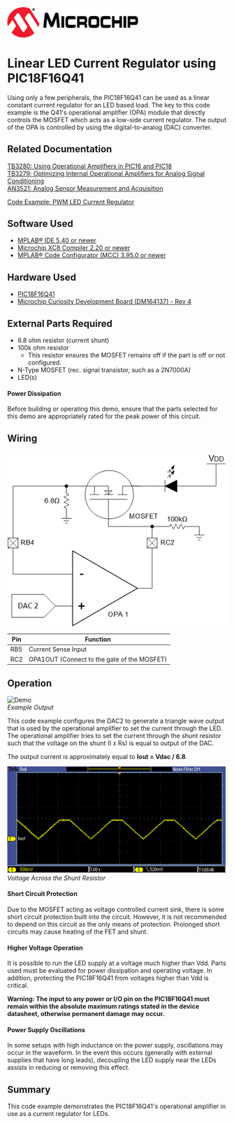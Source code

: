 <a href="https://www.microchip.com" rel="nofollow"><img src="images/microchip.png" alt="MCHP" width="300"/></a>

# Linear LED Current Regulator using PIC18F16Q41
Using only a few peripherals, the PIC18F16Q41 can be used as a linear constant current regulator for an LED based load. The key to this code example is the Q41's operational amplifier (OPA) module that directly controls the MOSFET which acts as a low-side current regulator. The output of the OPA is controlled by using the digital-to-analog (DAC) converter.

## Related Documentation

[TB3280: Using Operational Amplifiers in PIC16 and PIC18](http://ww1.microchip.com/downloads/en/DeviceDoc/Using-the-Operational-Amplifier-on-PIC16-and-PIC18-90003280A.pdf)  
[TB3279: Optimizing Internal Operational Amplifiers for Analog Signal Conditioning](http://ww1.microchip.com/downloads/en/DeviceDoc/Optimizing-Internal-Operational-Amplifiers-for-Analog-Signal-Conditioning-90003279A.pdf)  
[AN3521: Analog Sensor Measurement and Acquisition](http://www.microchip.com/wwwappnotes/appnotes.aspx?appnote=en1002264)  

[Code Example: PWM LED Current Regulator](https://github.com/microchip-pic-avr-examples/pic18f16q41-pwm-led-current-regulator)  

## Software Used

* <a href="http://www.microchip.com/mplab/mplab-x-ide">MPLAB® IDE 5.40 or newer</a>
* <a href="https://www.microchip.com/mplab/compilers">Microchip XC8 Compiler 2.20 or newer</a>
* <a href="https://www.microchip.com/mplab/mplab-code-configurator">MPLAB® Code Configurator (MCC) 3.95.0 or newer</a>

## Hardware Used

* <a href="https://www.microchip.com/wwwproducts/en/PIC18F16Q41">PIC18F16Q41</a><br>
* <a href="https://www.microchip.com/DevelopmentTools/ProductDetails/PartNO/DM164137"> Microchip Curiosity Development Board (DM164137) - Rev 4</a>

## External Parts Required

* 6.8 ohm resistor (current shunt)
* 100k ohm resistor
    * This resistor ensures the MOSFET remains off if the part is off or not configured.
* N-Type MOSFET (rec. signal transistor, such as a 2N7000A)
* LED(s)

#### Power Dissipation
Before building or operating this demo, ensure that the parts selected for this demo are appropriately rated for the peak power of this circuit.

## Wiring
<img src="images/schematic.png" alt="Schematic"/><br>

| Pin | Function
| --- | --------
| RB5 | Current Sense Input
| RC2 | OPA1OUT (Connect to the gate of the MOSFET)

## Operation
<img src="images/Demo.gif" alt="Demo" width="500px"/><br>
*Example Output*

This code example configures the DAC2 to generate a triangle wave output that is used by the operational amplifier to set the current through the LED. The operational amplifier tries to set the current through the shunt resistor such that the voltage on the shunt (I x Rs) is equal to output of the DAC.

The output current is approximately equal to **Iout = Vdac / 6.8**.

<img src="images/waveform.PNG" alt="Waveform" width="500px"/><br>
*Voltage Across the Shunt Resistor*

#### Short Circuit Protection
Due to the MOSFET acting as voltage controlled current sink, there is some short circuit protection built into the circuit. However, it is not recommended to depend on this circuit as the only means of protection. Prolonged short circuits may cause heating of the FET and shunt.

#### Higher Voltage Operation
It is possible to run the LED supply at a voltage much higher than Vdd. Parts used must be evaluated for power dissipation and operating voltage. In addition, protecting the PIC18F16Q41 from voltages higher than Vdd is critical.

**Warning: The input to any power or I/O pin on the PIC18F16Q41 must remain within the absolute maximum ratings stated in the device datasheet, otherwise permanent damage may occur.**

#### Power Supply Oscillations
In some setups with high inductance on the power supply, oscillations may occur in the waveform. In the event this occurs (generally with external supplies that have long leads), decoupling the LED supply near the LEDs assists in reducing or removing this effect.

## Summary
This code example demonstrates the PIC18F16Q41's operational amplifier in use as a current regulator for LEDs.   

